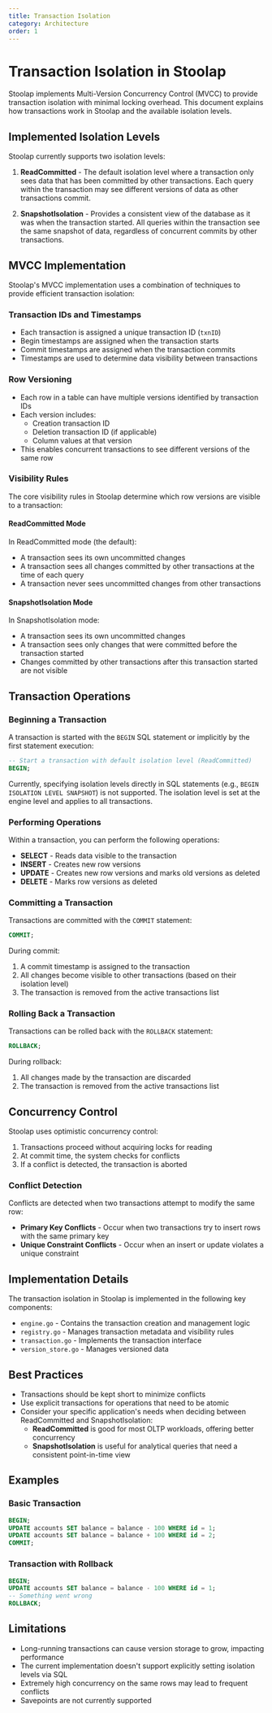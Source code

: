 ```yaml
---
title: Transaction Isolation
category: Architecture
order: 1
---
```


# Transaction Isolation in Stoolap

Stoolap implements Multi-Version Concurrency Control (MVCC) to provide transaction isolation with minimal locking overhead. This document explains how transactions work in Stoolap and the available isolation levels.

## Implemented Isolation Levels

Stoolap currently supports two isolation levels:

1. **ReadCommitted** - The default isolation level where a transaction only sees data that has been committed by other transactions. Each query within the transaction may see different versions of data as other transactions commit.

2. **SnapshotIsolation** - Provides a consistent view of the database as it was when the transaction started. All queries within the transaction see the same snapshot of data, regardless of concurrent commits by other transactions.

## MVCC Implementation

Stoolap's MVCC implementation uses a combination of techniques to provide efficient transaction isolation:

### Transaction IDs and Timestamps

- Each transaction is assigned a unique transaction ID (`txnID`)
- Begin timestamps are assigned when the transaction starts
- Commit timestamps are assigned when the transaction commits
- Timestamps are used to determine data visibility between transactions

### Row Versioning

- Each row in a table can have multiple versions identified by transaction IDs
- Each version includes:
  - Creation transaction ID
  - Deletion transaction ID (if applicable)
  - Column values at that version
- This enables concurrent transactions to see different versions of the same row

### Visibility Rules

The core visibility rules in Stoolap determine which row versions are visible to a transaction:

#### ReadCommitted Mode

In ReadCommitted mode (the default):
- A transaction sees its own uncommitted changes
- A transaction sees all changes committed by other transactions at the time of each query
- A transaction never sees uncommitted changes from other transactions

#### SnapshotIsolation Mode

In SnapshotIsolation mode:
- A transaction sees its own uncommitted changes
- A transaction sees only changes that were committed before the transaction started
- Changes committed by other transactions after this transaction started are not visible

## Transaction Operations

### Beginning a Transaction

A transaction is started with the `BEGIN` SQL statement or implicitly by the first statement execution:

```sql
-- Start a transaction with default isolation level (ReadCommitted)
BEGIN;
```

Currently, specifying isolation levels directly in SQL statements (e.g., `BEGIN ISOLATION LEVEL SNAPSHOT`) is not supported. The isolation level is set at the engine level and applies to all transactions.

### Performing Operations

Within a transaction, you can perform the following operations:

- **SELECT** - Reads data visible to the transaction
- **INSERT** - Creates new row versions
- **UPDATE** - Creates new row versions and marks old versions as deleted
- **DELETE** - Marks row versions as deleted

### Committing a Transaction

Transactions are committed with the `COMMIT` statement:

```sql
COMMIT;
```

During commit:
1. A commit timestamp is assigned to the transaction
2. All changes become visible to other transactions (based on their isolation level)
3. The transaction is removed from the active transactions list

### Rolling Back a Transaction

Transactions can be rolled back with the `ROLLBACK` statement:

```sql
ROLLBACK;
```

During rollback:
1. All changes made by the transaction are discarded
2. The transaction is removed from the active transactions list

## Concurrency Control

Stoolap uses optimistic concurrency control:

1. Transactions proceed without acquiring locks for reading
2. At commit time, the system checks for conflicts
3. If a conflict is detected, the transaction is aborted

### Conflict Detection

Conflicts are detected when two transactions attempt to modify the same row:

- **Primary Key Conflicts** - Occur when two transactions try to insert rows with the same primary key
- **Unique Constraint Conflicts** - Occur when an insert or update violates a unique constraint

## Implementation Details

The transaction isolation in Stoolap is implemented in the following key components:

- `engine.go` - Contains the transaction creation and management logic
- `registry.go` - Manages transaction metadata and visibility rules
- `transaction.go` - Implements the transaction interface
- `version_store.go` - Manages versioned data

## Best Practices

- Transactions should be kept short to minimize conflicts
- Use explicit transactions for operations that need to be atomic
- Consider your specific application's needs when deciding between ReadCommitted and SnapshotIsolation:
  - **ReadCommitted** is good for most OLTP workloads, offering better concurrency
  - **SnapshotIsolation** is useful for analytical queries that need a consistent point-in-time view

## Examples

### Basic Transaction

```sql
BEGIN;
UPDATE accounts SET balance = balance - 100 WHERE id = 1;
UPDATE accounts SET balance = balance + 100 WHERE id = 2;
COMMIT;
```

### Transaction with Rollback

```sql
BEGIN;
UPDATE accounts SET balance = balance - 100 WHERE id = 1;
-- Something went wrong
ROLLBACK;
```

## Limitations

- Long-running transactions can cause version storage to grow, impacting performance
- The current implementation doesn't support explicitly setting isolation levels via SQL
- Extremely high concurrency on the same rows may lead to frequent conflicts
- Savepoints are not currently supported